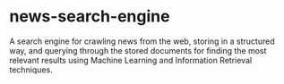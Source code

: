 # news-search-engine
A search engine for crawling news from the web, storing in a structured way, and querying through the stored documents for finding the most relevant results using Machine Learning and Information Retrieval techniques.
